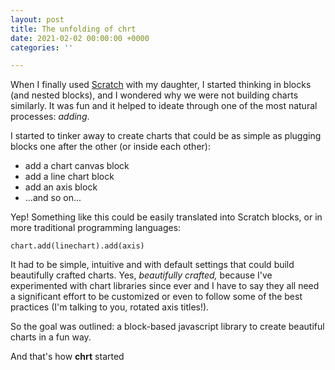 ```yaml
---
layout: post
title: The unfolding of chrt
date: 2021-02-02 00:00:00 +0000
categories: ''

---
```

When I finally used [Scratch](https://scratch.mit.edu/) with my daughter, I started thinking in blocks (and nested blocks), and I wondered why we were not building charts similarly. It was fun and it helped to ideate through one of the most natural processes: _adding_.

I started to tinker away to create charts that could be as simple as plugging blocks one after the other (or inside each other):

* add a chart canvas block
* add a line chart block
* add an axis block
* ...and so on...

Yep! Something like this could be easily translated into Scratch blocks, or in more traditional programming languages:

    chart.add(linechart).add(axis)

It had to be simple, intuitive and with default settings that could build beautifully crafted charts. Yes, _beautifully crafted,_ because I've experimented with chart libraries since ever and I have to say they all need a significant effort to be customized or even to follow some of the best practices (I'm talking to you, rotated axis titles!).

So the goal was outlined: a block-based javascript library to create beautiful charts in a fun way.

And that's how **chrt** started